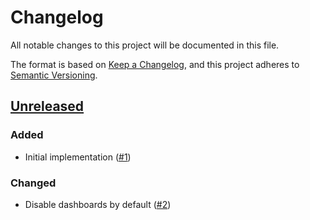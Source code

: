 # Changelog
All notable changes to this project will be documented in this file.

The format is based on [Keep a Changelog](https://keepachangelog.com/en/1.0.0/),
and this project adheres to [Semantic Versioning](https://semver.org/spec/v2.0.0.html).

## [Unreleased]
### Added

- Initial implementation ([#1])

### Changed

- Disable dashboards by default ([#2])

[Unreleased]: https://github.com/projectsyn/component-thanos/compare/38735201e88d2b0bc7022dd65587bc516780946c...HEAD

[#1]: https://github.com/projectsyn/component-thanos/pulls/1
[#2]: https://github.com/projectsyn/component-thanos/pulls/2
